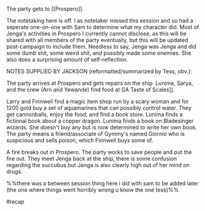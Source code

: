 The party gets to [[Prospero]].

The notetaking here is off. I as notetaker missed this session and so had a seperate one-on-one with Sam to determine what my character did. Most of Jenga's activities in Prospero I currently cannot disclose, as this will be shared with all members of the party eventually, but this will be updated post-campaign to include them. Needless to say, Jenga was Jenga and did some dumb shit, some weird shit, and possibly made some enemies. She also does a surprising amount of self-reflection.

NOTES SUPPLIED BY JACKSON (reformatted/summarized by Tess, obv.):

The party arrives at Prospero and gets repairs on the ship. Lunima, Sarya, and the crew (Arn and Yewande) find food at [[A Taste of Scales]].

Larry and Finnwell find a magic item shop run by a scary woman and for 1200 gold buy a set of aquamarines that can possibly control water.
They get cannonballs, enjoy the food, and find a book store. Lunima finds a fictional book about a copper dragon. Lunima finds a book on Bladesinger wizards. She doesn't buy any but is now determined to write her own book.
The party means a friend/associate of Gymmy's named Giornio who is suspicious and sells poison, which Finnwell buys some of.

A fire breaks out in Prospero. The party works to save people and put the fire out. They meet Jenga back at the ship, there is some confusion regarding the succubus but Jenga is also clearly high out of her mind on drugs.

%%there was a between session thing here i did with sam to be added later (the one where things went horribly wrong u know the one tess)%%


#recap